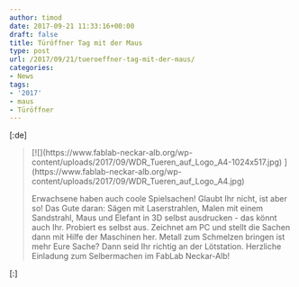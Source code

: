 ```yaml
---
author: timod
date: 2017-09-21 11:33:16+00:00
draft: false
title: Türöffner Tag mit der Maus
type: post
url: /2017/09/21/tueroeffner-tag-mit-der-maus/
categories:
- News
tags:
- '2017'
- maus
- Türöffner
---
```


[:de]

<blockquote>[![](https://www.fablab-neckar-alb.org/wp-content/uploads/2017/09/WDR_Tueren_auf_Logo_A4-1024x517.jpg)
](https://www.fablab-neckar-alb.org/wp-content/uploads/2017/09/WDR_Tueren_auf_Logo_A4.jpg)

Erwachsene haben auch coole Spielsachen! Glaubt Ihr nicht, ist aber so! Das Gute daran: Sägen mit Laserstrahlen, Malen mit einem Sandstrahl, Maus und Elefant in 3D selbst ausdrucken - das könnt auch Ihr. Probiert es selbst aus. Zeichnet am PC und stellt die Sachen dann mit Hilfe der Maschinen her. Metall zum Schmelzen bringen ist mehr Eure Sache? Dann seid Ihr richtig an der Lötstation. Herzliche Einladung zum Selbermachen im FabLab Neckar-Alb!

</blockquote>

[:]
